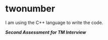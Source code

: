 # twonumber
I am using the C++ language to write the code. 

***Second Assessment for TM Interview***
